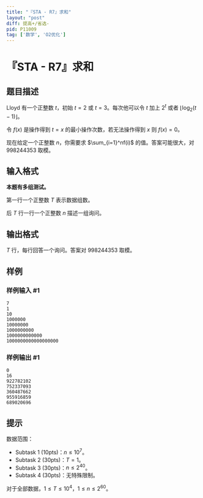 ```yaml
---
title: "『STA - R7』求和"
layout: "post"
diff: 提高+/省选-
pid: P11009
tag: ['数学', 'O2优化']
---
```

# 『STA - R7』求和
## 题目描述

Lloyd 有一个正整数 $t$，初始 $t=2$ 或 $t=3$。每次他可以令 $t$ 加上 $2^t$ 或者 $\lfloor\log_2(t-1)\rfloor$。

令 $f(x)$ 是操作得到 $t=x$ 的最小操作次数，若无法操作得到 $x$ 则 $f(x)=0$。

现在给定一个正整数 $n$，你需要求 $\sum_{i=1}^nf(i)$ 的值。答案可能很大，对 $998244353$ 取模。
## 输入格式

**本题有多组测试。**

第一行一个正整数 $T$ 表示数据组数。

后 $T$ 行一行一个正整数 $n$ 描述一组询问。
## 输出格式

$T$ 行，每行回答一个询问。答案对 $998244353$ 取模。
## 样例

### 样例输入 #1
```
7
1
10
1000000
10000000
1000000000
1000000000000
1000000000000000000

```
### 样例输出 #1
```
0
16
922782102
752337093
360487662
955916859
689020696

```
## 提示

数据范围：
- Subtask 1 (10pts)：$n\le 10^7$。
- Subtask 2 (30pts)：$T=1$。
- Subtask 3 (30pts)：$n\le2^{40}$。
- Subtask 4 (30pts)：无特殊限制。

对于全部数据，$1\le T\le 10^4$，$1\le n\le2^{60}$。
